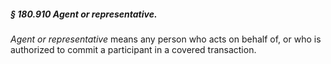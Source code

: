 ##### § 180.910 Agent or representative. #####

*Agent or representative* means any person who acts on behalf of, or who is authorized to commit a participant in a covered transaction.
